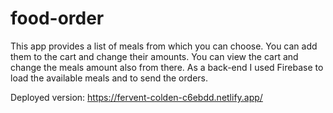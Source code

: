 # food-order

This app provides a list of meals from which you can choose. You can add them to the cart and change their amounts. You can view the cart and change the meals amount also from there. As a back-end I used Firebase to load the available meals and to send the orders.

Deployed version: https://fervent-colden-c6ebdd.netlify.app/
